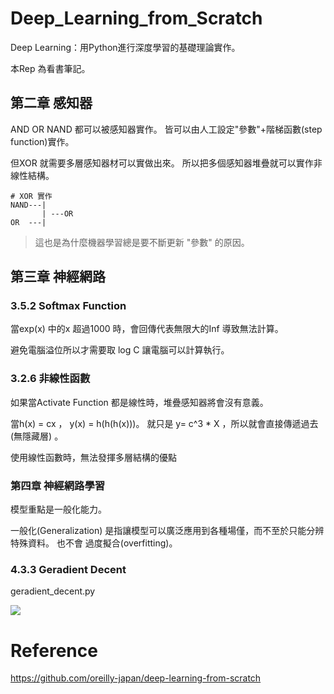 # Deep_Learning_from_Scratch
Deep Learning：用Python進行深度學習的基礎理論實作。

本Rep 為看書筆記。

## 第二章 感知器
AND OR NAND 都可以被感知器實作。
皆可以由人工設定"參數"+階梯函數(step function)實作。

但XOR 就需要多層感知器材可以實做出來。
所以把多個感知器堆疊就可以實作非線性結構。

```
# XOR 實作
NAND---|
       | ---OR 
OR  ---|
```
> 這也是為什麼機器學習總是要不斷更新 "參數" 的原因。


## 第三章 神經網路
### 3.5.2 Softmax Function
當exp(x) 中的x 超過1000 時，會回傳代表無限大的Inf 導致無法計算。

避免電腦溢位所以才需要取 log C 讓電腦可以計算執行。

### 3.2.6 非線性函數

如果當Activate Function 都是線性時，堆疊感知器將會沒有意義。

當h(x) = cx ， y(x) = h(h(h(x)))。 就只是 y= c^3 * X ，所以就會直接傳遞過去(無隱藏層) 。

使用線性函數時，無法發揮多層結構的優點

### 第四章 神經網路學習
模型重點是一般化能力。

一般化(Generalization) 是指讓模型可以廣泛應用到各種場僅，而不至於只能分辨特殊資料。
也不會 過度擬合(overfitting)。

### 4.3.3  Geradient Decent
geradient_decent.py

![](https://i.imgur.com/CWZHyUt.png)


# Reference
https://github.com/oreilly-japan/deep-learning-from-scratch
